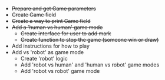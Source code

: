 
* ~~Prepare and get Game parameters~~
* ~~Create Game field~~
* ~~Create a way to print Game field~~
* ~~Add a 'human vs human' game mode~~
    * ~~Create interface for user to add mark~~
    * ~~Create function to stop the game (someone win or draw)~~
* Add instructions for how to play
* Add vs 'robot' as game mode
    * Create 'robot' logic
    * Add 'robot vs human' and 'human vs robot' game modes
    * Add 'robot vs robot' game mode
